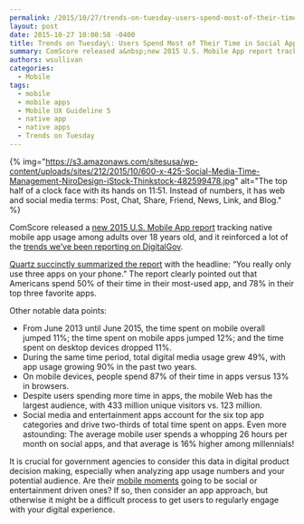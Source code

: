 ```yaml
---
permalink: /2015/10/27/trends-on-tuesday-users-spend-most-of-their-time-in-social-apps/
layout: post
date: 2015-10-27 10:00:58 -0400
title: Trends on Tuesday\: Users Spend Most of Their Time in Social Apps
summary: ComScore released a&nbsp;new 2015 U.S. Mobile App report tracking native mobile app usage among adults over 18 years old, and it reinforced a lot of the&nbsp;trends we&rsquo;ve been reporting on DigitalGov. Quartz succinctly summarized the report with the headline\: &ldquo;You really only use three apps on your phone.&rdquo; The&nbsp;report clearly pointed out that Americans spend
authors: wsullivan
categories:
  - Mobile
tags:
  - mobile
  - mobile apps
  - Mobile UX Guideline 5
  - native app
  - native apps
  - Trends on Tuesday
---
```


{% img="https://s3.amazonaws.com/sitesusa/wp-content/uploads/sites/212/2015/10/600-x-425-Social-Media-Time-Management-NiroDesign-iStock-Thinkstock-482599478.jpg" alt="The top half of a clock face with its hands on 11:51. Instead of numbers, it has web and social media terms: Post, Chat, Share, Friend, News, Link, and Blog." %} 

ComScore released a [new 2015 U.S. Mobile App report</span>](http://www.comscore.com/Insights/Presentations-and-Whitepapers/2015/The-2015-US-Mobile-App-Report) <span style="font-weight: 400">tracking native mobile app usage among adults over 18 years old, and it reinforced a lot of the </span>[<span style="font-weight: 400">trends we’ve been reporting on DigitalGov</span>](https://www.WHATEVER/2015/09/01/trends-on-tuesday-mobile-messaging-and-social-app-research-released/)<span style="font-weight: 400">.</p> 

<p>
  <a href="http://qz.com/508997/you-really-only-use-three-apps-on-your-phone/">Quartz succinctly summarized the report</span></a><span style="font-weight: 400"> with the headline: “You really only use three apps on your phone.” The report clearly pointed out that Americans spend 50% of their time in their most-used app, and 78% in their top three favorite apps.</p> 
  
  <p>
    Other notable data points:
  </p>
  
  <ul>
    <li style="font-weight: 400">
      From June 2013 until June 2015, the time spent on mobile overall jumped 11%; the time spent on mobile apps jumped 12%; and the time spent on desktop devices dropped 11%.
    </li>
    <li style="font-weight: 400">
      During the same time period, total digital media usage grew 49%, with app usage growing 90% in the past two years.
    </li>
    <li style="font-weight: 400">
      On mobile devices, people spend 87% of their time in apps versus 13% in browsers.
    </li>
    <li style="font-weight: 400">
      Despite users spending more time in apps, the mobile Web has the largest audience, with 433 million unique visitors vs. 123 million.
    </li>
    <li style="font-weight: 400">
      Social media and entertainment apps account for the six top app categories and drive two-thirds of total time spent on apps. Even more astounding: The average mobile user spends a whopping 26 hours per month on social apps, and that average is 16% higher among millennials!
    </li>
  </ul>
  
  <p>
    It is crucial for government agencies to consider this data in digital product decision making, especially when analyzing app usage numbers and your potential audience. Are their </span><a href="https://www.WHATEVER/2015/06/01/finding-the-best-mobile-moment-is-the-first-stepping-stone-to-anytime-anywhere-government/"><span style="font-weight: 400">mobile moments</span></a><span style="font-weight: 400"> going to be social or entertainment driven ones? If so, then consider an app approach, but otherwise it might be a difficult process to get users to regularly engage with your digital experience. </p>